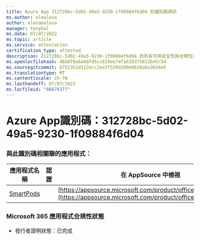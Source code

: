 ```yaml
---
title: Azure App 312728bc-5d02-49a5-9230-1f09884f6d04 的識別碼資訊
ms.author: elmalova
author: elenamalova
manager: tonybal
ms.date: 07/07/2022
ms.topic: article
ms.service: attestation
certification_type: attested
description: 312728bc-5d02-49a5-9230-1f09884f6d04 的所有可用安全性與合規性資訊。
ms.openlocfilehash: 46b6f9a6e68fd5cc629ee74fa639375012b45c54
ms.sourcegitcommit: b752351d112ecc2ea7f539d200e6638a6a3034e5
ms.translationtype: MT
ms.contentlocale: zh-TW
ms.lasthandoff: 07/07/2022
ms.locfileid: "66674377"
---
```

# <a name="azure-app-id-312728bc-5d02-49a5-9230-1f09884f6d04"></a>Azure App識別碼：312728bc-5d02-49a5-9230-1f09884f6d04


### <a name="apps-associated-with-this-id"></a>與此識別碼相關聯的應用程式：
| **應用程式名稱** | **認證** | **在 AppSource 中檢視** |
|--------------|---------------|-----------------------|
| [SmartPods](../forward/WA200004105.md) |  | [https://appsource.microsoft.com/product/office/WA200004105](https://appsource.microsoft.com/product/office/WA200004105) |

### <a name="microsoft-365-app-compliance-status"></a>Microsoft 365 應用程式合規性狀態
- 發行者證明狀態：已完成

